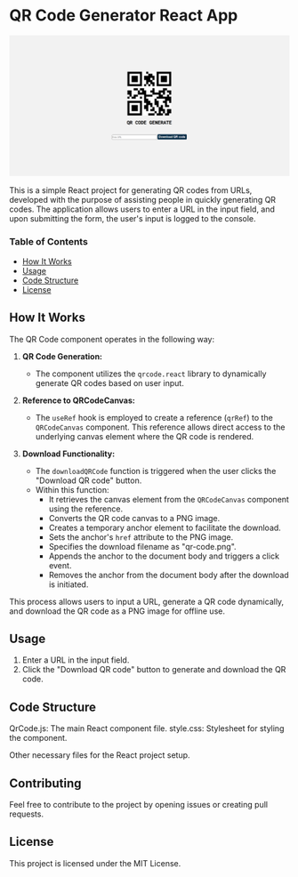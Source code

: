 # QR Code Generator React App 

![Alt text](image.png)

This is a simple React project for generating QR codes from URLs, developed with the purpose of assisting people in quickly generating QR codes. The application allows users to enter a URL in the input field, and upon submitting the form, the user's input is logged to the console.
 
### Table of Contents
- [How It Works](#how-it-works)
- [Usage](#usage)
- [Code Structure](#code-structure)
- [License](#license)

## How It Works

The QR Code component operates in the following way:

1. **QR Code Generation:**
   - The component utilizes the `qrcode.react` library to dynamically generate QR codes based on user input.
   
2. **Reference to QRCodeCanvas:**
   - The `useRef` hook is employed to create a reference (`qrRef`) to the `QRCodeCanvas` component. This reference allows direct access to the underlying canvas element where the QR code is rendered.

3. **Download Functionality:**
   - The `downloadQRCode` function is triggered when the user clicks the "Download QR code" button.
   - Within this function:
     - It retrieves the canvas element from the `QRCodeCanvas` component using the reference.
     - Converts the QR code canvas to a PNG image.
     - Creates a temporary anchor element to facilitate the download.
     - Sets the anchor's `href` attribute to the PNG image.
     - Specifies the download filename as "qr-code.png".
     - Appends the anchor to the document body and triggers a click event.
     - Removes the anchor from the document body after the download is initiated.

This process allows users to input a URL, generate a QR code dynamically, and download the QR code as a PNG image for offline use.

## Usage
1. Enter a URL in the input field.
2. Click the "Download QR code" button to generate and download the QR code.

## Code Structure
QrCode.js: The main React component file.
style.css: Stylesheet for styling the component.

Other necessary files for the React project setup.

## Contributing
Feel free to contribute to the project by opening issues or creating pull requests.

## License
This project is licensed under the MIT License.


